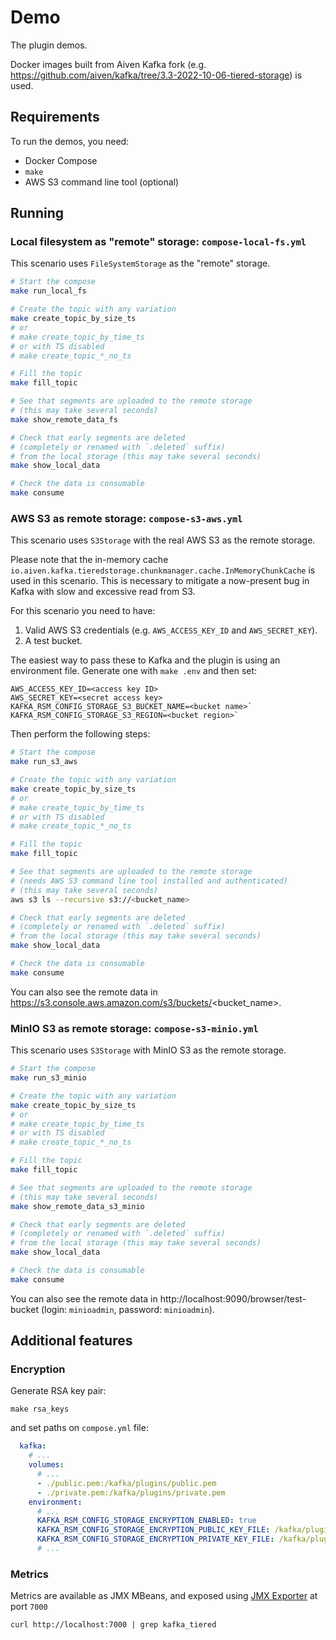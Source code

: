# Demo

The plugin demos.

Docker images built from Aiven Kafka fork (e.g. https://github.com/aiven/kafka/tree/3.3-2022-10-06-tiered-storage) is used.

## Requirements

To run the demos, you need:
- Docker Compose
- `make`
- AWS S3 command line tool (optional)

## Running

### Local filesystem as "remote" storage: `compose-local-fs.yml`

This scenario uses `FileSystemStorage` as the "remote" storage.

```bash
# Start the compose
make run_local_fs

# Create the topic with any variation
make create_topic_by_size_ts
# or
# make create_topic_by_time_ts
# or with TS disabled
# make create_topic_*_no_ts

# Fill the topic
make fill_topic

# See that segments are uploaded to the remote storage
# (this may take several seconds)
make show_remote_data_fs

# Check that early segments are deleted
# (completely or renamed with `.deleted` suffix)
# from the local storage (this may take several seconds)
make show_local_data

# Check the data is consumable
make consume
```

### AWS S3 as remote storage: `compose-s3-aws.yml`

This scenario uses `S3Storage` with the real AWS S3 as the remote storage.

Please note that the in-memory cache `io.aiven.kafka.tieredstorage.chunkmanager.cache.InMemoryChunkCache` is used in this scenario. This is necessary to mitigate a now-present bug in Kafka with slow and excessive read from S3.

For this scenario you need to have:
1. Valid AWS S3 credentials (e.g. `AWS_ACCESS_KEY_ID` and `AWS_SECRET_KEY`).
2. A test bucket.

The easiest way to pass these to Kafka and the plugin is using an environment file. Generate one with `make .env` and then set:
```
AWS_ACCESS_KEY_ID=<access key ID>
AWS_SECRET_KEY=<secret access key>
KAFKA_RSM_CONFIG_STORAGE_S3_BUCKET_NAME=<bucket name>`
KAFKA_RSM_CONFIG_STORAGE_S3_REGION=<bucket region>`
```

Then perform the following steps:

```bash
# Start the compose
make run_s3_aws

# Create the topic with any variation
make create_topic_by_size_ts
# or
# make create_topic_by_time_ts
# or with TS disabled
# make create_topic_*_no_ts

# Fill the topic
make fill_topic

# See that segments are uploaded to the remote storage
# (needs AWS S3 command line tool installed and authenticated)
# (this may take several seconds)
aws s3 ls --recursive s3://<bucket_name>

# Check that early segments are deleted
# (completely or renamed with `.deleted` suffix)
# from the local storage (this may take several seconds)
make show_local_data

# Check the data is consumable
make consume
```

You can also see the remote data in https://s3.console.aws.amazon.com/s3/buckets/<bucket_name>.

### MinIO S3 as remote storage: `compose-s3-minio.yml`

This scenario uses `S3Storage` with MinIO S3 as the remote storage.

```bash
# Start the compose
make run_s3_minio

# Create the topic with any variation
make create_topic_by_size_ts
# or
# make create_topic_by_time_ts
# or with TS disabled
# make create_topic_*_no_ts

# Fill the topic
make fill_topic

# See that segments are uploaded to the remote storage
# (this may take several seconds)
make show_remote_data_s3_minio

# Check that early segments are deleted
# (completely or renamed with `.deleted` suffix)
# from the local storage (this may take several seconds)
make show_local_data

# Check the data is consumable
make consume
```

You can also see the remote data in http://localhost:9090/browser/test-bucket (login: `minioadmin`, password: `minioadmin`).

## Additional features

### Encryption

Generate RSA key pair:

```shell
make rsa_keys
```

and set paths on `compose.yml` file:

```yaml
  kafka:
    # ...
    volumes:
      # ...
      - ./public.pem:/kafka/plugins/public.pem
      - ./private.pem:/kafka/plugins/private.pem
    environment:
      # ...
      KAFKA_RSM_CONFIG_STORAGE_ENCRYPTION_ENABLED: true
      KAFKA_RSM_CONFIG_STORAGE_ENCRYPTION_PUBLIC_KEY_FILE: /kafka/plugins/public.pem
      KAFKA_RSM_CONFIG_STORAGE_ENCRYPTION_PRIVATE_KEY_FILE: /kafka/plugins/private.pem
      # ...
```

### Metrics

Metrics are available as JMX MBeans, and exposed using [JMX Exporter](https://github.com/prometheus/jmx_exporter) at port `7000`

```shell
curl http://localhost:7000 | grep kafka_tiered
```
